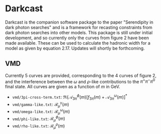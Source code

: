 # Darkcast

Darkcast is the companion software package to the paper "Serendipity
in dark photon searches" and is a framework for recasting constraints
from dark photon searches into other models. This package is still
under initial development, and so currently only the curves from
figure 2 have been made available. These can be used to calculate the
hadronic width for a model as given by equation 2.17. Updates will
shortly be forthcoming.

## VMD

Currently 5 curves are provided, corresponding to the 4 curves of
figure 2, and the interference between the $`\omega`$ and
$`\rho`$-like contributions to the $`\pi^+ \pi^- \pi^0`$ final
state. All curves are given as a function of $`m`$ in GeV.

* `vmd/3pi-cross-term.txt`: $`\Re\big\{\mathcal{A}^{\phi}_{3\pi}(m)
  \left[f_{3\pi}(m) + \mathcal{A}^{\omega}_{3\pi}(m) \right]^*`$
* `vmd/gamma-like.txt`: $`\mathcal{R}_\mu^\gamma(m)`$
* `vmd/omega-like.txt`: $`\mathcal{R}_\mu^\omega(m)`$
* `vmd/phi-like.txt`: $`\mathcal{R}_\mu^\phi(m)`$
* `vmd/rho-like.txt`: $`\mathcal{R}_\mu^\rho(m)`$